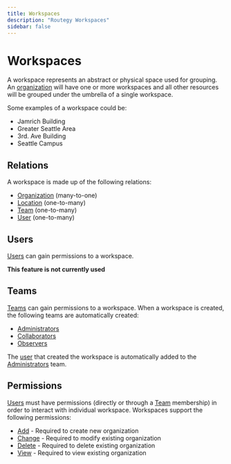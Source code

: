 ```yaml
---
title: Workspaces
description: "Routegy Workspaces"
sidebar: false
---
```


# Workspaces

A workspace represents an abstract or physical space used for grouping. An [organization](/reference/organizations) will have one or more workspaces and all other resources will be grouped under the umbrella of a single workspace.

Some examples of a workspace could be:

* Jamrich Building
* Greater Seattle Area
* 3rd. Ave Building
* Seattle Campus

## Relations

A workspace is made up of the following relations:

* [Organization](/reference/organizations) (many-to-one)
* [Location](/reference/locations) (one-to-many)
* [Team](/reference/teams) (one-to-many)
* [User](/reference/users) (one-to-many)

## Users

[Users](/reference/users) can gain permissions to a workspace.

**This feature is not currently used**

## Teams

[Teams](/reference/teams) can gain permissions to a workspace. When a workspace is created, the following teams are automatically created:

* [Administrators](reference/teams#administrators)
* [Collaborators](reference/teams#collaborators)
* [Observers](reference/teams#observers)

The [user](/reference/users) that created the workspace is automatically added to the [Administrators](reference/teams#administrators) team.

## Permissions

[Users](/reference/users) must have permissions (directly or through a [Team](/reference/teams) membership) in order to interact with individual workspace. Workspaces support the following permissions:

* [Add](/reference/permissions#add) - Required to create new organization
* [Change](/reference/permissions#change) - Required to modify existing organization
* [Delete](/reference/permissions#delete) - Required to delete existing organization
* [View](/reference/permissions#view) - Required to view existing organization
